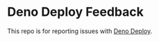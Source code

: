 # Deno Deploy Feedback

This repo is for reporting issues with [Deno Deploy](https://deno.com/deploy).
